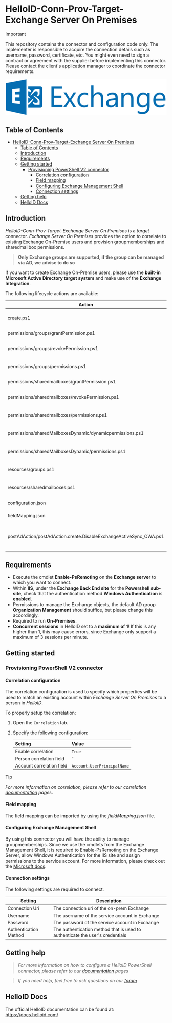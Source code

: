 # HelloID-Conn-Prov-Target-Exchange Server On Premises
> [!IMPORTANT]
> This repository contains the connector and configuration code only. The implementer is responsible to acquire the connection details such as username, password, certificate, etc. You might even need to sign a contract or agreement with the supplier before implementing this connector. Please contact the client's application manager to coordinate the connector requirements.

<p align="center">
  <img src="https://github.com/Tools4everBV/HelloID-Conn-Prov-Target-ExchangeOn-Premise/blob/main/Logo.png?raw=true">
</p>

<!-- TABLE OF CONTENTS -->
## Table of Contents
- [HelloID-Conn-Prov-Target-Exchange Server On Premises](#helloid-conn-prov-target-exchange-server-on-premises)
  - [Table of Contents](#table-of-contents)
  - [Introduction](#introduction)
  - [Requirements](#requirements)
  - [Getting started](#getting-started)
    - [Provisioning PowerShell V2 connector](#provisioning-powershell-v2-connector)
      - [Correlation configuration](#correlation-configuration)
      - [Field mapping](#field-mapping)
      - [Configuring Exchange Management Shell](#configuring-exchange-management-shell)
      - [Connection settings](#connection-settings)
  - [Getting help](#getting-help)
  - [HelloID Docs](#helloid-docs)

## Introduction

_HelloID-Conn-Prov-Target-Exchange Server On Premises_ is a _target_ connector. _Exchange Server On Premises_ provides  the option to correlate to existing Exchange On-Premise users and provision groupmemberships and sharedmailbox permissions.
  >__Only Exchange groups are supported, if the group can be managed via AD, we advise to do so__

If you want to create Exchange On-Premise users, please use the **built-in Microsoft Active Directory target system** and make use of the **Exchange Integration**.

The following lifecycle actions are available:


| Action                                                             | Description                                                           |
| ------------------------------------------------------------------ | --------------------------------------------------------------------- |
| create.ps1                                                         | PowerShell _create_ lifecycle action                                  |
| permissions/groups/grantPermission.ps1                             | PowerShell _grant_ lifecycle action                                   |
| permissions/groups/revokePermission.ps1                            | PowerShell _revoke_ lifecycle action                                  |
| permissions/groups/permissions.ps1                                 | PowerShell _permissions_ lifecycle action                             |
| permissions/sharedmailboxes/grantPermission.ps1                    | PowerShell _grant_ lifecycle action                                   |
| permissions/sharedmailboxes/revokePermission.ps1                   | PowerShell _revoke_ lifecycle action                                  |
| permissions/sharedmailboxes/permissions.ps1                        | PowerShell _permissions_ lifecycle action                             |
| permissions/sharedMailboxesDynamic/dynamicpermissions.ps1          | PowerShell _grant_, _update_ & _revoke_ lifecycle action              |
| permissions/sharedMailboxesDynamic/permissions.ps1                 | PowerShell _permissions_ lifecycle action                             |
| resources/groups.ps1                                               | PowerShell _resources_ lifecycle action                               |
| resources/sharedmailboxes.ps1                                      | PowerShell _resources_ lifecycle action                               |
| configuration.json                                                 | Default _configuration.json_                                          |
| fieldMapping.json                                                  | Default _fieldMapping.json_                                           |
| postAdAction/postAdAction.create.DisableExchangeActiveSync_OWA.ps1 | Post-AD-action used in builtin AD-connector _create_ lifecycle action |

## Requirements
- Execute the cmdlet **Enable-PsRemoting** on the **Exchange server** to which you want to connect.
- Within **IIS**, under the **Exchange Back End site** for the **Powershell sub-site**, check that the authentication method **Windows Authentication** is **enabled**.
- Permissions to manage the Exchange objects, the default AD group **Organization Management** should suffice, but please change this accordingly.
- Required to run **On-Premises**.
- **Concurrent sessions** in HelloID set to a **maximum of 1**! If this is any higher than 1, this may cause errors, since Exchange only support a maximum of 3 sessions per minute.

## Getting started

### Provisioning PowerShell V2 connector

#### Correlation configuration

The correlation configuration is used to specify which properties will be used to match an existing account within _Exchange Server On Premises_ to a person in _HelloID_.

To properly setup the correlation:

1. Open the `Correlation` tab.

2. Specify the following configuration:

    | Setting                   | Value                       |
    | ------------------------- | --------------------------- |
    | Enable correlation        | `True`                      |
    | Person correlation field  | ``                          |
    | Account correlation field | `Account.UserPrincipalName` |

> [!TIP]
> _For more information on correlation, please refer to our correlation [documentation](https://docs.helloid.com/en/provisioning/target-systems/powershell-v2-target-systems/correlation.html) pages_.

#### Field mapping

The field mapping can be imported by using the _fieldMapping.json_ file.

#### Configuring Exchange Management Shell
By using this connector you will have the ability to manage groupmemberships.
Since we use the cmdlets from the Exchange Management Shell, it is required to Enable-PsRemoting on the Exchange Server, allow Windows Authentication for the IIS site and assign permissions to the service account.
For more information, please check out the [Microsoft docs](https://docs.microsoft.com/en-us/powershell/exchange/control-remote-powershell-access-to-exchange-servers?view=exchange-ps).

#### Connection settings
The following settings are required to connect.

| Setting               | Description                                                                   |
| --------------------- | ----------------------------------------------------------------------------- |
| Connection Uri        | The connection uri of the on-prem Exchange                                    |
| Username              | The username of the service account in Exchange                               |
| Password              | The password of the service account in Exchange                               |
| Authentication Method | The authentication method that is used to authenticate the user's credentials |

## Getting help
> _For more information on how to configure a HelloID PowerShell connector, please refer to our [documentation](https://docs.helloid.com/hc/en-us/articles/360012518799-How-to-add-a-target-system) pages_

> _If you need help, feel free to ask questions on our [forum](https://forum.helloid.com/forum/helloid-connectors/provisioning/828-helloid-provisioning-helloid-conn-prov-target-exchange-on-premise)_

## HelloID Docs
The official HelloID documentation can be found at: https://docs.helloid.com/
